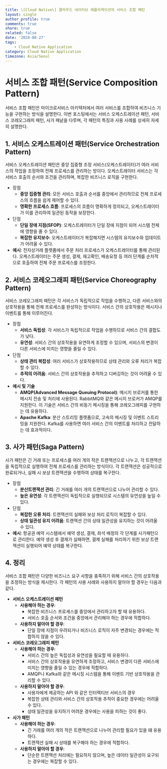 ```yaml
---
title: \[Cloud Native\] 클라우드 네이티브 애플리케이션의 서비스 조합 패턴
layout: single
author_profile: true
comments: true
share: true
related: false
date: '2024-08-27'
tags:
    - Cloud Native Application
category: Cloud Native Application
timezone: Asia/Seoul
---
```


# 서비스 조합 패턴(Service Composition Pattern)
서비스 조합 패턴은 마이크로서비스 아키텍처에서 여러 서비스를 조합하여 비즈니스 기능을 구현하는 방식을 설명한다. 
이번 포스팅에서는 서비스 오케스트레이션 패턴, 서비스 코레오그래피 패턴, 사가 패넡을 다루며, 각 패턴의 특징과 사용 사례를 상세히 자세히 설명한다.

## 1. 서비스 오케스트레이션 패턴(Service Orchestration Pattern)
서비스 오케스트레이션 패턴은 중앙 집중형 조정 서비스(오케스트레이터)가 여러 서비스의 작업을 조정하여 전체 프로세스를 관리하는 방이다. 오케스트레이터 서비스는 각 서비스 호출의 순서와 조건을 관리하며, 복잡한 비즈니스 로직을 구현한다.
* 장점
  * **중앙 집중형 관리**: 모든 서비스 호출과 순서를 중앙에서 관리하므로 전체 프로세스의 흐름을 쉽게 제어할 수 있다.
  * **명확한 프로세스 흐름**: 프로세스의 흐름이 명확하게 정의되고, 오케스트레이터가 이를 관리하여 일관된 동작을 보장한다.
* 단점
  * **단일 장애 지점(SFOP)**: 오케스트레이터가 단일 장애 지점이 되어 시스템 전체에 영향을 줄 수 있다.
  * **복잡한 유지보수**: 오케스트레이터가 복잡해지면 시스템의 유지보수와 업데이트가 어려울 수 있다.
* **예시**: 전자상거래 플랫폼에서 주문 처리 프로세스가 오케스트레이터를 통해 관리된다. 오케스트레이터는 주문 생성, 결제, 재고확인, 배송요청 등 여러 단계를 순차적으로 호출하여 전체 주문 프로세스를 조정한다.

## 2. 서비스 코레오그래피 패턴(Service Choreography Pattern)
서비스 코레오그래피 패턴은 각 서비스가 독립적으로 작업을 수행하고, 다른 서비스와의 상호작용을 통해 전체 프로세스를 완성하는 방식이다. 서비스 간의 상호작용은 메시지나 이벤트를 통해 이루어진다.
* 장점
  * **서비스 독립성**: 각 서비스가 독립적으로 작업을 수행하므로 서비스 간의 결합도가 낮다.
  * **유연성**: 서비스 간의 상호작용을 유연하게 조정할 수 있으며, 서비스의 변경이 다른 서비스에 미치는 영향을 줄일 수 있다.
* 단점
  * **상태 관리 복잡성**: 여러 서비스가 상호작용하므로 상태 관리와 오류 처리가 복잡할 수 있다.
  * **추적의 어려움**: 서비스 간의 상호작용을 추적하고 디버깅하는 것이 어려울 수 있다.
* **예시 및 기술**
  * **AMQP(Advanced Message Queuing Protocol)**: 메시지 브로커를 통한 메시지 전송 및 처리에 사용된다. RabbitMQ와 같은 메시지 브로커가 AMQP를 지원한다. 이 기술은 서비스 간의 비동기 메시징을 통해 코레오그래피를 구현하는 데 유용하다.
  * **Apache Kafka**: 분산 스트리밍 플랫폼으로, 고속의 메시징 및 이벤트 스트리밍을 지원한다. Kafka를 사용하면 여러 서비스 간의 이벤트를 처리하고 전달하는 데 효과적이다.

## 3. 사가 패턴(Saga Pattern)
사가 패턴은 긴 거래 또는 프로세스를 여러 개의 작은 트랜잭션으로 나누고, 각 트랜잭션을 독립적으로 실행하여 전체 프로세스를 관리하는 방식이다. 각 트랜잭션은 성공적으로 완료되거나, 실패 시 보상 트랜잭션을 수행하여 상태를 복구한다.
* 장점
  * **분산트랜잭션 관리**: 긴 거래를 여러 개의 트랜잭션으로 나누어 관리할 수 있다.
  * **높은 유연성**: 각 트랜잭션이 독립적으로 실행되므로 시스템의 유연성을 높일 수 있다.
* 단점
  * **복잡한 오류 처리**: 트랜잭션의 실패와 보상 처리 로직이 복잡할 수 있다.
  * **상태 일관성 유지 어려움**: 트랜잭션 간의 상태 일관성을 유지하는 것이 어려울 수 있다.
* **예시**: 항공권 예약 시스템에서 예약 생성, 결제, 좌석 배정의 각 단계를 사가패턴으로 관리한다. 예약 생성 후 결제가 실패하면, 결제 실패를 처리하기 위한 보상 트랜잭션이 실행되어 예약 상태를 복구한다.

## 4. 정리
서비스 조합 패턴은 다양한 비즈니스 요구 사항을 충족하기 위해 서비스 간의 상호작용을 조정하는 방식을 제시한다. 각 패턴의 사용 사례와 사용하지 말아야 할 경우는 다음과 같다.
* **서비스 오케스트레이션 패턴**
  * **사용해야 하는 경우**: 
    * 복잡한 비즈니스 프로세스를 중앙에서 관리하고자 할 때 유용하다. 
    * 서비스 호출 순서와 조건을 중앙에서 관리해야 하는 경우에 적합하다.
  * **사용하지 말아야 할 경우**:
    * 단일 장애 지점이 우려되거나 비즈니스 로직이 자주 변경되는 경우에는 적합하지 않을 수 있다.
* **서비스 코레오그래피 패턴**
  * **사용해야 하는 경우**: 
    * 서비스 간의 높은 독립성과 유연성을 필요할 때 유용하다. 
    * 서비스 간의 상호작용을 유연하게 조정하고, 서비스 변경이 다른 서비스에 미치는 영향을 줄일 수 있는 경우에 적합하다.
    * AMQP나 Kafka와 같은 메시징 시스템을 통해 이벤트 기반 상호작용을 관리할 수 있다.
  * **사용하지 말아야 할 경우**:
    * 사용자에게 제공하는 API 와 같은 인터렉티브 서비스의 경우 
    * 복잡한 상태 관리와 서비스 간의 상호작용 추적이 중요한 경우에는 어려울 수 있다.
    * 상태 일관성을 유지하기 어려운 경우에는 사용을 피하는 것이 좋다.
* **사가 패턴**
  * **사용해야 하는 경우**: 
    * 긴 거래를 여러 개의 작은 트랜잭션으로 나누어 관리할 필요가 있을 떄 유용하다.
    * 트랜잭션 실패 시 상태를 복구해야 하는 경우에 적합하다.
  * **사용하지 말아야 할 경우**:
    * 단순한 트랜잭션 처리에는 필요하지 않으며, 높은 데이터 일관성이 요구되는 경우에는 복잡할 수 있다. 